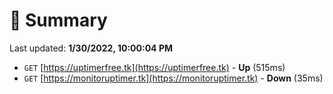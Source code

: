 # 📖 Summary
Last updated: **1/30/2022, 10:00:04 PM**

- `GET` [https://uptimerfree.tk](https://uptimerfree.tk) - **Up** (515ms)
- `GET` [https://monitoruptimer.tk](https://monitoruptimer.tk) - **Down** (35ms)
